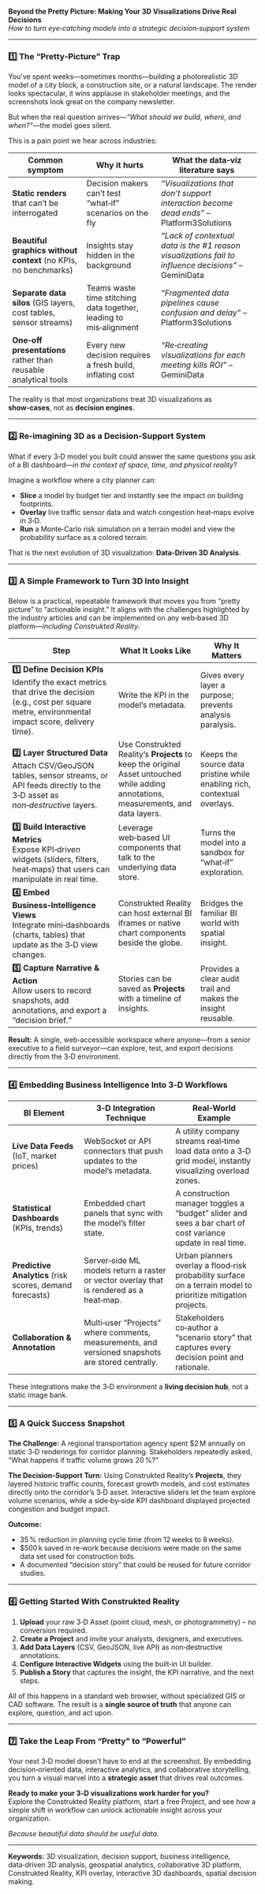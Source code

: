 **Beyond the Pretty Picture: Making Your 3D Visualizations Drive Real Decisions**  
*How to turn eye‑catching models into a strategic decision‑support system*  

---

### 1️⃣ The “Pretty‑Picture” Trap  

You’ve spent weeks—sometimes months—building a photorealistic 3D model of a city block, a construction site, or a natural landscape. The render looks spectacular, it wins applause in stakeholder meetings, and the screenshots look great on the company newsletter.  

But when the real question arrives—*“What should we build, where, and when?”*—the model goes silent.  

This is a pain point we hear across industries:

| Common symptom | Why it hurts | What the data‑viz literature says |
|----------------|--------------|-----------------------------------|
| **Static renders** that can’t be interrogated | Decision makers can’t test “what‑if” scenarios on the fly | *“Visualizations that don’t support interaction become dead ends”* – Platform3Solutions |
| **Beautiful graphics without context** (no KPIs, no benchmarks) | Insights stay hidden in the background | *“Lack of contextual data is the #1 reason visualizations fail to influence decisions”* – GeminiData |
| **Separate data silos** (GIS layers, cost tables, sensor streams) | Teams waste time stitching data together, leading to mis‑alignment | *“Fragmented data pipelines cause confusion and delay”* – Platform3Solutions |
| **One‑off presentations** rather than reusable analytical tools | Every new decision requires a fresh build, inflating cost | *“Re‑creating visualizations for each meeting kills ROI”* – GeminiData |

The reality is that most organizations treat 3D visualizations as **show‑cases**, not as **decision engines**.  

---

### 2️⃣ Re‑imagining 3D as a Decision‑Support System  

What if every 3‑D model you built could answer the same questions you ask of a BI dashboard—*in the context of space, time, and physical reality*?  

Imagine a workflow where a city planner can:

* **Slice** a model by budget tier and instantly see the impact on building footprints.  
* **Overlay** live traffic sensor data and watch congestion heat‑maps evolve in 3‑D.  
* **Run** a Monte‑Carlo risk simulation on a terrain model and view the probability surface as a colored terrain.  

That is the next evolution of 3D visualization: **Data‑Driven 3D Analysis**.  

---

### 3️⃣ A Simple Framework to Turn 3D Into Insight  

Below is a practical, repeatable framework that moves you from “pretty picture” to “actionable insight.” It aligns with the challenges highlighted by the industry articles and can be implemented on any web‑based 3D platform—*including Construkted Reality*.

| Step | What It Looks Like | Why It Matters |
|------|-------------------|----------------|
| **1️⃣ Define Decision KPIs**<br>Identify the exact metrics that drive the decision (e.g., cost per square metre, environmental impact score, delivery time). | Write the KPI in the model’s metadata. | Gives every layer a purpose; prevents analysis paralysis. |
| **2️⃣ Layer Structured Data**<br>Attach CSV/GeoJSON tables, sensor streams, or API feeds directly to the 3‑D asset as *non‑destructive* layers. | Use Construkted Reality’s **Projects** to keep the original Asset untouched while adding annotations, measurements, and data layers. | Keeps the source data pristine while enabling rich, contextual overlays. |
| **3️⃣ Build Interactive Metrics**<br>Expose KPI‑driven widgets (sliders, filters, heat‑maps) that users can manipulate in real time. | Leverage web‑based UI components that talk to the underlying data store. | Turns the model into a sandbox for “what‑if” exploration. |
| **4️⃣ Embed Business‑Intelligence Views**<br>Integrate mini‑dashboards (charts, tables) that update as the 3‑D view changes. | Construkted Reality can host external BI iframes or native chart components beside the globe. | Bridges the familiar BI world with spatial insight. |
| **5️⃣ Capture Narrative & Action**<br>Allow users to record snapshots, add annotations, and export a “decision brief.” | Stories can be saved as **Projects** with a timeline of insights. | Provides a clear audit trail and makes the insight reusable. |

**Result:** A single, web‑accessible workspace where anyone—from a senior executive to a field surveyor—can explore, test, and export decisions directly from the 3‑D environment.

---

### 4️⃣ Embedding Business Intelligence Into 3‑D Workflows  

| BI Element | 3‑D Integration Technique | Real‑World Example |
|------------|--------------------------|--------------------|
| **Live Data Feeds** (IoT, market prices) | WebSocket or API connectors that push updates to the model’s metadata. | A utility company streams real‑time load data onto a 3‑D grid model, instantly visualizing overload zones. |
| **Statistical Dashboards** (KPIs, trends) | Embedded chart panels that sync with the model’s filter state. | A construction manager toggles a “budget” slider and sees a bar chart of cost variance update in real time. |
| **Predictive Analytics** (risk scores, demand forecasts) | Server‑side ML models return a raster or vector overlay that is rendered as a heat‑map. | Urban planners overlay a flood‑risk probability surface on a terrain model to prioritize mitigation projects. |
| **Collaboration & Annotation** | Multi‑user “Projects” where comments, measurements, and versioned snapshots are stored centrally. | Stakeholders co‑author a “scenario story” that captures every decision point and rationale. |

These integrations make the 3‑D environment a **living decision hub**, not a static image bank.

---

### 5️⃣ A Quick Success Snapshot  

**The Challenge:** A regional transportation agency spent $2 M annually on static 3‑D renderings for corridor planning. Stakeholders repeatedly asked, “What happens if traffic volume grows 20 %?”  

**The Decision‑Support Turn:** Using Construkted Reality’s **Projects**, they layered historic traffic counts, forecast growth models, and cost estimates directly onto the corridor’s 3‑D asset. Interactive sliders let the team explore volume scenarios, while a side‑by‑side KPI dashboard displayed projected congestion and budget impact.  

**Outcome:**  
* 35 % reduction in planning cycle time (from 12 weeks to 8 weeks).  
* $500 k saved in re‑work because decisions were made on the same data set used for construction bids.  
* A documented “decision story” that could be reused for future corridor studies.  

---

### 6️⃣ Getting Started With Construkted Reality  

1. **Upload** your raw 3‑D Asset (point cloud, mesh, or photogrammetry) – no conversion required.  
2. **Create a Project** and invite your analysts, designers, and executives.  
3. **Add Data Layers** (CSV, GeoJSON, live API) as non‑destructive annotations.  
4. **Configure Interactive Widgets** using the built‑in UI builder.  
5. **Publish a Story** that captures the insight, the KPI narrative, and the next steps.  

All of this happens in a standard web browser, without specialized GIS or CAD software. The result is a **single source of truth** that anyone can explore, question, and act upon.

---

### 7️⃣ Take the Leap From “Pretty” to “Powerful”  

Your next 3‑D model doesn’t have to end at the screenshot. By embedding decision‑oriented data, interactive analytics, and collaborative storytelling, you turn a visual marvel into a **strategic asset** that drives real outcomes.  

**Ready to make your 3‑D visualizations work harder for you?**  
Explore the Construkted Reality platform, start a free Project, and see how a simple shift in workflow can unlock actionable insight across your organization.

*Because beautiful data should be *useful* data.*  

---  

**Keywords:** 3D visualization, decision support, business intelligence, data‑driven 3D analysis, geospatial analytics, collaborative 3D platform, Construkted Reality, KPI overlay, interactive 3D dashboards, spatial decision making.  
